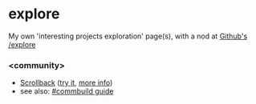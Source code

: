 # explore
My own 'interesting projects exploration' page(s), with a nod at [Github's /explore](https://github.com/explore)

### &lt;community&gt;
* [Scrollback](https://github.com/scrollback/scrollback) ([try it](http://web.scrollback.io/), [more info](http://opensource.com/bus/15/4/scrollback-open-source-community-management-tool))
 * see also: [#commbuild guide](http://www.communitybuildingguide.com/)
